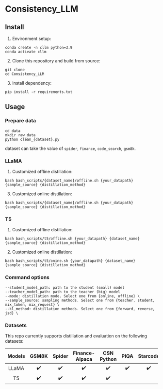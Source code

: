# Consistency_LLM

## Install
1. Environment setup:
```
conda create -n cllm python=3.9
conda activate cllm
```
2. Clone this repository and build from source:
```
git clone 
cd Consistency_LLM
```
3. Install dependency:
```
pip install -r requirements.txt
```

## Usage
### Prepare data
```
cd data
mkdir raw_data
python clean_{dataset}.py
```
dataset can take the value of `spider`, `finance`, `code_search`, `gsm8k`.

### LLaMA
1. Customized offline distillation:
```
bash bash_scripts/{dataset_name}/offline.sh {your_datapath} {sample_source} {distillation_method}
```
3. Customized online distillation:
```
bash bash_scripts/{dataset_name}/offline.sh {your_datapath} {sample_source} {distillation_method}
```

### T5
1. Customized offline distillation:
```
bash bash_scripts/t5/offline.sh {your_datapath} {dataset_name} {sample_source} {distillation_method}
```
2. Customized online distillation:
```
bash bash_scripts/t5/onine.sh {your_datapath} {dataset_name} {sample_source} {distillation_method}
```

### Command options
```
--student_model_path: path to the student (small) model
--teacher_model_path: path to the teacher (big) model
--mode: distillation mode. Select one from {online, offline} \
--sample_source: sampling methods. Select one from {teacher, student, mix_token, mix_request} \
--kl_method: distillation methods. Select one from {forward, reverse, jsd} \
```

### Datasets
This repo currently supports distillation and evaluation on the following datasets:

Models | GSM8K | Spider | Finance-Alpaca | CSN Python | PIQA | Starcode | Arena | CNN Dailymail | Xsum |
:---: | :---: | :---: | :---: | :---: | :---: | :---: |:---: | :---: | :---: |
 LLaMA | :heavy_check_mark: | :heavy_check_mark: | :heavy_check_mark: | :heavy_check_mark: | :heavy_check_mark: | :heavy_check_mark: | :heavy_check_mark: |  |  |
T5 | :heavy_check_mark: | :heavy_check_mark: | :heavy_check_mark: | :heavy_check_mark: |  |  |  | :heavy_check_mark: | :heavy_check_mark: |
